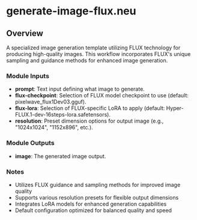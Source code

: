 # generate-image-flux.neu

## Overview
A specialized image generation template utilizing FLUX technology for producing high-quality images. This workflow incorporates FLUX's unique sampling and guidance methods for enhanced image generation.

### Module Inputs
- **prompt**: Text input defining what image to generate.
- **flux-checkpoint**: Selection of FLUX model checkpoint to use (default: pixelwave_flux1Dev03.gguf).
- **flux-lora**: Selection of FLUX-specific LoRA to apply (default: Hyper-FLUX.1-dev-16steps-lora.safetensors).
- **resolution**: Preset dimension options for output image (e.g., "1024x1024", "1152x896", etc.).

### Module Outputs
- **image**: The generated image output.

### Notes
- Utilizes FLUX guidance and sampling methods for improved image quality
- Supports various resolution presets for flexible output dimensions
- Integrates LoRA models for enhanced generation capabilities
- Default configuration optimized for balanced quality and speed
